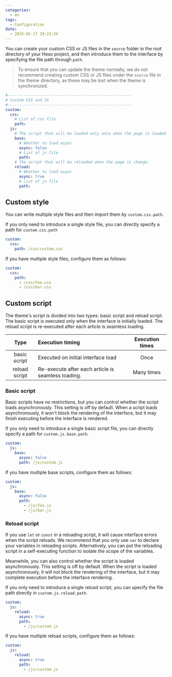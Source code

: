 ```yaml
---
categories:
  - en
tags:
  - Configuration
date:
  - 2025-02-17 19:23:34
---
```


You can create your custom CSS or JS files in the `source` folder in the root directory of your Hexo project, and then introduce them to the interface by specifying the file path through `path`.

>To ensure that you can update the theme normally, we do not recommend creating custom CSS or JS files under the `source` file in the theme directory, as these may be lost when the theme is synchronized.

``` yml
#------------------------------------------------------
# Custom CSS and JS
#------------------------------------------------------
custom:
  css:
    # List of css file
    path:
  js:
    # The script that will be loaded only once when the page is loaded.
    base:
      # Whether to load async
      async: false
      # List of js file
      path:
    # The script that will be reloaded when the page is change.
    reload:
      # Whether to load async
      async: true
      # List of js file
      path:
```

## Custom style
You can write multiple style files and then import them by `custom.css.path`.

If you only need to introduce a single style file, you can directly specify a path for `custom.css.path`

``` yml
custom:
  css:
    path: /css/custom.css
```

If you have multiple style files, configure them as follows:

``` yml
custom:
  css:
    path:
      - /css/foo.css
      - /css/bar.css
```

## Custom script
The theme's script is divided into two types: basic script and reload script. The basic script is executed only when the interface is initially loaded. The reload script is re-executed after each article is seamless loading.

| Type | Execution timing | Execution times |
| :---: | :--- | :---: |
| basic script | Executed on initial interface load | Once |
| reload script | Re-execute after each article is seamless loading. | Many times |

### Basic script
Basic scripts have no restrictions, but you can control whether the script loads asynchronously. This setting is off by default. When a script loads asynchronously, it won't block the rendering of the interface, but it may finish executing before the interface is rendered.

If you only need to introduce a single basic script file, you can directly specify a path for `custom.js.base.path`.

``` yml
custom:
  js:
    base:
      async: false
      path: /js/custom.js
```

If you have multiple base scripts, configure them as follows:

``` yml
custom:
  js:
    base:
      async: false
      path:
        - /js/foo.js
        - /js/bar.js
```

### Reload script
If you use `let` or `const` in a reloading script, it will cause interface errors when the script reloads. We recommend that you only use `var` to declare your variables in reloading scripts. Alternatively, you can put the reloading script in a self-executing function to isolate the scope of the variables.

Meanwhile, you can also control whether the script is loaded asynchronously. This setting is off by default. When the script is loaded asynchronously, it will not block the rendering of the interface, but it may complete execution before the interface rendering.

If you only need to introduce a single reload script, you can specify the file path directly in `custom.js.reload.path`.

``` yml
custom:
  js:
    reload:
      async: true
      path:
        - /js/custom.js
```

If you have multiple reload scripts, configure them as follows:

``` yml
custom:
  js:
    reload:
      async: true
      path:
        - /js/custom.js
```